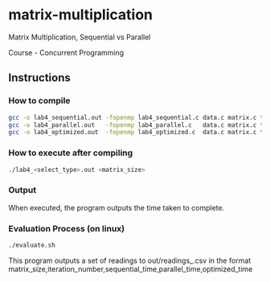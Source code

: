 # matrix-multiplication

Matrix Multiplication, Sequential vs Parallel

Course - Concurrent Programming

## Instructions

### How to compile
```bash
gcc -o lab4_sequential.out -fopenmp lab4_sequential.c data.c matrix.c time.c
gcc -o lab4_parallel.out   -fopenmp lab4_parallel.c   data.c matrix.c time.c
gcc -o lab4_optimized.out  -fopenmp lab4_optimized.c  data.c matrix.c time.c
```

### How to execute after compiling
```bash
./lab4_<select_type>.out <matrix_size>
```

### Output
When executed, the program outputs the time taken to complete.

### Evaluation Process (on linux)
```bash
./evaluate.sh
```

This program outputs a set of readings to out/readings_<date>.csv in the format
	matrix_size,iteration_number,sequential_time,parallel_time,optimized_time
